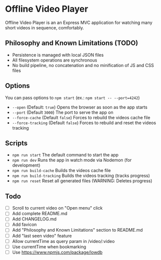 # Offline Video Player

Offline Video Player is an an Express MVC application for watching many short videos in sequence, comfortably.


## Philosophy and Known Limitations (TODO)

- Persistence is managed with local JSON files
- All filesystem operations are synchronous
- No build pipeline, no concatenation and no minification of JS and CSS files


## Options

You can pass options to `npm start` (ex.: `npm start -- --port=4242`)

- `--open` (Default: `true`) Opens the browser as soon as the app starts
- `--port` (Default `3000`) The port to serve the app on
- `--force-cache` (Default `false`) Forces to rebuild the videos cache file
- `--force-tracking` (Default `false`) Forces to rebuild and reset the videos tracking


## Scripts

- `npm run start` The default command to start the app
- `npm run dev` Runs the app in watch mode via Nodemon (for development)
- `npm run build-cache` Builds the videos cache file
- `npm run build-tracking` Builds the videos tracking (tracks progress)
- `npm run reset` Reset all generated files (WARNING: Deletes progress)

## Todo
- [ ] Scroll to current video on "Open menu" click
- [ ] Add complete README.md
- [ ] Add CHANGELOG.md
- [ ] Add favicon
- [ ] Add "Philosophy and Known Limitations" section to README.md
- [ ] Add "last seen video" feature
- [ ] Allow currentTime as query param in /video/:video
- [ ] Use currentTime when bookmarking
- [ ] Use https://www.npmjs.com/package/lowdb

